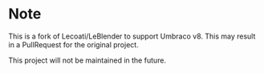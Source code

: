 # Note
This is a fork of Lecoati/LeBlender to support Umbraco v8. This may result in a PullRequest for the original project.

This project will not be maintained in the future.
